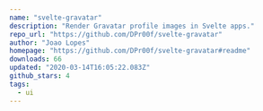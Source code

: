 ```yaml
---
name: "svelte-gravatar"
description: "Render Gravatar profile images in Svelte apps."
repo_url: "https://github.com/DPr00f/svelte-gravatar"
author: "Joao Lopes"
homepage: "https://github.com/DPr00f/svelte-gravatar#readme"
downloads: 66
updated: "2020-03-14T16:05:22.083Z"
github_stars: 4
tags: 
  - ui
---
```

